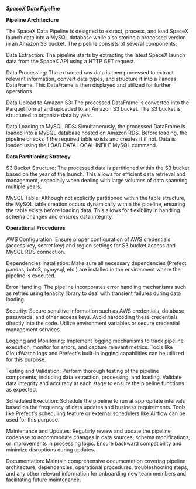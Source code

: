 
***SpaceX Data Pipeline***

**Pipeline Architecture**

The SpaceX Data Pipeline is designed to extract, process, and load SpaceX launch data into a MySQL database while also storing a processed version in an Amazon S3 bucket. The pipeline consists of several components:

Data Extraction: The pipeline starts by extracting the latest SpaceX launch data from the SpaceX API using a HTTP GET request.

Data Processing: The extracted raw data is then processed to extract relevant information, convert data types, and structure it into a Pandas DataFrame. This DataFrame is then displayed and utilized for further operations.

Data Upload to Amazon S3: The processed DataFrame is converted into the Parquet format and uploaded to an Amazon S3 bucket. The S3 bucket is structured to organize data by year.

Data Loading to MySQL RDS: Simultaneously, the processed DataFrame is loaded into a MySQL database hosted on Amazon RDS. Before loading, the pipeline checks if the required table exists and creates it if not. Data is loaded using the LOAD DATA LOCAL INFILE MySQL command.



**Data Partitioning Strategy**

S3 Bucket Structure: The processed data is partitioned within the S3 bucket based on the year of the launch. This allows for efficient data retrieval and management, especially when dealing with large volumes of data spanning multiple years.

MySQL Table: Although not explicitly partitioned within the table structure, the MySQL table creation occurs dynamically within the pipeline, ensuring the table exists before loading data. This allows for flexibility in handling schema changes and ensures data integrity.



**Operational Procedures**

AWS Configuration: Ensure proper configuration of AWS credentials (access key, secret key) and region settings for S3 bucket access and MySQL RDS connection.

Dependencies Installation: Make sure all necessary dependencies (Prefect, pandas, boto3, pymysql, etc.) are installed in the environment where the pipeline is executed.

Error Handling: The pipeline incorporates error handling mechanisms such as retries using tenacity library to deal with transient failures during data loading.

Security: Secure sensitive information such as AWS credentials, database passwords, and other access keys. Avoid hardcoding these credentials directly into the code. Utilize environment variables or secure credential management services.

Logging and Monitoring: Implement logging mechanisms to track pipeline execution, monitor for errors, and capture relevant metrics. Tools like CloudWatch logs and Prefect's built-in logging capabilities can be utilized for this purpose.

Testing and Validation: Perform thorough testing of the pipeline components, including data extraction, processing, and loading. Validate data integrity and accuracy at each stage to ensure the pipeline functions as expected.

Scheduled Execution: Schedule the pipeline to run at appropriate intervals based on the frequency of data updates and business requirements. Tools like Prefect's scheduling feature or external schedulers like Airflow can be used for this purpose.

Maintenance and Updates: Regularly review and update the pipeline codebase to accommodate changes in data sources, schema modifications, or improvements in processing logic. Ensure backward compatibility and minimize disruptions during updates.

Documentation: Maintain comprehensive documentation covering pipeline architecture, dependencies, operational procedures, troubleshooting steps, and any other relevant information for onboarding new team members and facilitating future maintenance.
